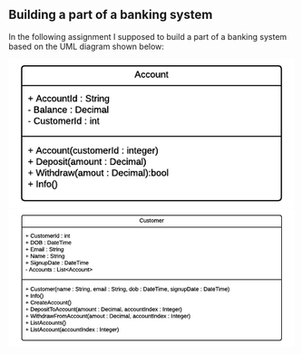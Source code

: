 <h2>Building a part of a banking system</h2>

In the following assignment I supposed to build a part of a banking system based on the UML diagram shown below:

<p align="center">
  <img src="uml1.png"/>
  <img src="uml2.png"/>
</p>
